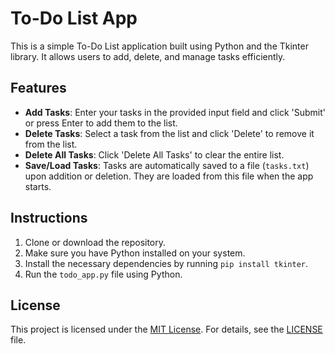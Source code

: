 
# To-Do List App

This is a simple To-Do List application built using Python and the Tkinter library. It allows users to add, delete, and manage tasks efficiently.

## Features

- **Add Tasks**: Enter your tasks in the provided input field and click 'Submit' or press Enter to add them to the list.
- **Delete Tasks**: Select a task from the list and click 'Delete' to remove it from the list.
- **Delete All Tasks**: Click 'Delete All Tasks' to clear the entire list.
- **Save/Load Tasks**: Tasks are automatically saved to a file (`tasks.txt`) upon addition or deletion. They are loaded from this file when the app starts.

## Instructions

1. Clone or download the repository.
2. Make sure you have Python installed on your system.
3. Install the necessary dependencies by running `pip install tkinter`.
4. Run the `todo_app.py` file using Python.

## License

This project is licensed under the [MIT License](LICENSE). For details, see the [LICENSE](LICENSE) file.
